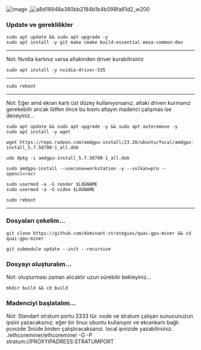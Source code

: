 
![image](https://github.com/molla202/Quai/assets/91562185/4c9ece27-edce-4255-b71b-1a66154a2332)  ,![a8d18948a380bb2184b1b4b098fa61d2_w200](https://github.com/molla202/Quai/assets/91562185/440daf8b-e760-4fb7-9e16-7d02178b2c3c)



### Update ve gereklilikler
```
sudo apt update && sudo apt upgrade -y
sudo apt install -y git make cmake build-essential mesa-common-dev
```
-----
Not: Nvidia kartınız varsa altakinden driver kurabilirsiniz
```
sudo apt install -y nvidia-driver-535
```
----
```
sudo reboot
```

----------
Not: Eğer amd ekran kartı üst düzey kullanıyorsanız. altaki driverı kurmanız gerekebilir ancak lütfen önce bu kısmı atlayın madenci çalışmas ise deneyiniz...
```
sudo apt update && sudo apt upgrade -y && sudo apt autoremove -y
sudo apt install -y wget
```
```
wget https://repo.radeon.com/amdgpu-install/23.20/ubuntu/focal/amdgpu-install_5.7.50700-1_all.deb
```
```
udo dpkg -i amdgpu-install_5.7.50700-1_all.deb
```
```
sudo amdgpu-install --usecase=workstation -y --vulkan=pro --opencl=rocr
```
```
sudo usermod -a -G render $LOGNAME
sudo usermod -a -G video $LOGNAME
```
```
sudo reboot
```

--------------------


### Dosyaları çekelim...
```
git clone https://github.com/dominant-strategies/quai-gpu-miner && cd quai-gpu-miner
```
```
git submodule update --init --recursive
```
### Dosyayı oluşturalım...
Not: oluşturması zaman alıcaktır uzun sürebilir bekleyiniz...
```
mkdir build && cd build
```
### Madenciyi başlatalım...
Not: Standart stratum portu 3333 tür. node ve stratum çalışan sunucunuzun ipsini yazacaksınız. eğer bir linux ubuntu kullanıyor ve ekrankartı bağlı pcnizde 3nüde birden çalıştıracaksanız. local ipnizide yazabilirsiniz.
./ethcoreminer/ethcoreminer -G -P stratum://PROXYIPADRESS:STRATUMPORT







